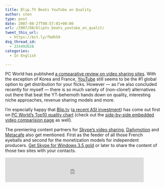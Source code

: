 ```yaml
---
title: Blip.TV Beats YouTube on Quality
author: sten
type: post
date: 2007-08-27T08:57:01+00:00
url: /2007/08/bliptv_beats_youtube_on_qualit/
tweet_this_url:
  - https://bit.ly/fbdh59
dsq_thread_id:
  - 233492628
categories:
  - In English

---
```

PC World has published [a comparative review on video sharing sites][1]. With the exception of Korea and France, [YouTube][2] still seems to be the #1 global option to get distribution for your flicks. However &#8212; as I&#8217;ve also concluded recently for myself &#8212; there is so much variety of (non-clone!) alternatives out there that beat the YT-behemoth hands down on quality, interesting niche approaches, revenue sharing models and more.

I&#8217;m especially happy that [Blip.tv][3] ([a recent ASI investment][4]) has come out first on [PC World&#8217;s Top10 quality chart][5] (check out the [side-by-side embedded video comparision page][6] as well).

The premiering content partners for [Skype&#8217;s video sharing][7], [Dailymotion][8] and [Metacafe][9] also get mentioned. First as the feeder of all those French eyeballs and second for the monetization models for independent producers. [Get Skype for Windows 3.5 gold][10] or later to share the content of those two sites with your contacts.

<iframe src="http://www.facebook.com/plugins/like.php?href=http%3A%2F%2Fsten.tamkivi.com%2F2007%2F08%2Fbliptv_beats_youtube_on_qualit%2F&layout=standard&show_faces=true&width=450&action=like&colorscheme=light&height=80" scrolling="no" frameborder="0" style="border:none; overflow:hidden; width:450px; height:80px;" allowTransparency="true"></iframe>

 [1]: http://www.pcworld.com/article/id,136021-page,1-c,webservices/article.html
 [2]: http://YouTube.com
 [3]: http://blip.tv/
 [4]: http://www.asi.ee/?mid=5&mcid=214&ctype=news_article&pageid=1129
 [5]: http://www.pcworld.com/article/id,136089/article.html
 [6]: http://www.pcworld.com/misc/20070821_video_shootout.htm
 [7]: http://sten.tamkivi.com/2007/07/you_can_now_add_video_to_skype.html
 [8]: http://Dailymotion.com
 [9]: http://www.metacafe.com/
 [10]: http://www.skype.com/intl/en/download/skype/windows/downloading.html